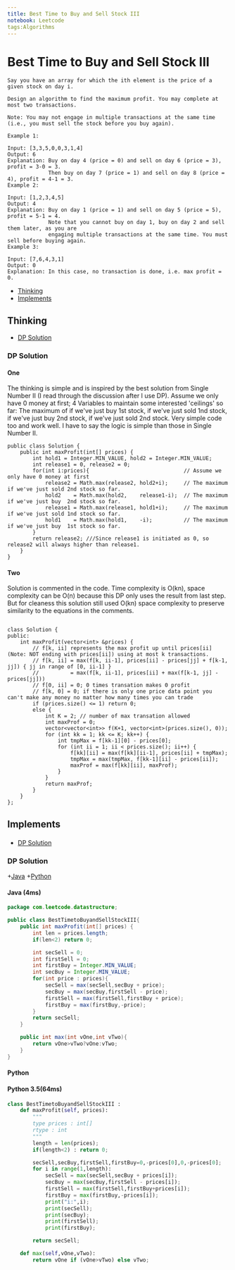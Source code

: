 ```yaml
---
title: Best Time to Buy and Sell Stock III
notebook: Leetcode
tags:Algorithms
---
```


# Best Time to Buy and Sell Stock III

```
Say you have an array for which the ith element is the price of a given stock on day i.

Design an algorithm to find the maximum profit. You may complete at most two transactions.

Note: You may not engage in multiple transactions at the same time (i.e., you must sell the stock before you buy again).

Example 1:

Input: [3,3,5,0,0,3,1,4]
Output: 6
Explanation: Buy on day 4 (price = 0) and sell on day 6 (price = 3), profit = 3-0 = 3.
             Then buy on day 7 (price = 1) and sell on day 8 (price = 4), profit = 4-1 = 3.
Example 2:

Input: [1,2,3,4,5]
Output: 4
Explanation: Buy on day 1 (price = 1) and sell on day 5 (price = 5), profit = 5-1 = 4.
             Note that you cannot buy on day 1, buy on day 2 and sell them later, as you are
             engaging multiple transactions at the same time. You must sell before buying again.
Example 3:

Input: [7,6,4,3,1]
Output: 0
Explanation: In this case, no transaction is done, i.e. max profit = 0.
``` 

 + [Thinking](#1)
 + [Implements](#2)

## Thinking

 + [DP Solution](#1.1)

### <p id=1.1>DP Solution</p>

#### One

The thinking is simple and is inspired by the best solution from Single Number II (I read through the discussion after I use DP).
Assume we only have 0 money at first;
4 Variables to maintain some interested 'ceilings' so far:
The maximum of if we've just buy 1st stock, if we've just sold 1nd stock, if we've just buy 2nd stock, if we've just sold 2nd stock.
Very simple code too and work well. I have to say the logic is simple than those in Single Number II.

```
public class Solution {
    public int maxProfit(int[] prices) {
        int hold1 = Integer.MIN_VALUE, hold2 = Integer.MIN_VALUE;
        int release1 = 0, release2 = 0;
        for(int i:prices){                              // Assume we only have 0 money at first
            release2 = Math.max(release2, hold2+i);     // The maximum if we've just sold 2nd stock so far.
            hold2    = Math.max(hold2,    release1-i);  // The maximum if we've just buy  2nd stock so far.
            release1 = Math.max(release1, hold1+i);     // The maximum if we've just sold 1nd stock so far.
            hold1    = Math.max(hold1,    -i);          // The maximum if we've just buy  1st stock so far. 
        }
        return release2; ///Since release1 is initiated as 0, so release2 will always higher than release1.
    }
}
```

#### Two

Solution is commented in the code. Time complexity is O(kn), space complexity can be O(n) because this DP only uses the result from last step. But for cleaness this solution still used O(kn) space complexity to preserve similarity to the equations in the comments.

```

class Solution {
public:
    int maxProfit(vector<int> &prices) {
        // f[k, ii] represents the max profit up until prices[ii] (Note: NOT ending with prices[ii]) using at most k transactions. 
        // f[k, ii] = max(f[k, ii-1], prices[ii] - prices[jj] + f[k-1, jj]) { jj in range of [0, ii-1] }
        //          = max(f[k, ii-1], prices[ii] + max(f[k-1, jj] - prices[jj]))
        // f[0, ii] = 0; 0 times transation makes 0 profit
        // f[k, 0] = 0; if there is only one price data point you can't make any money no matter how many times you can trade
        if (prices.size() <= 1) return 0;
        else {
            int K = 2; // number of max transation allowed
            int maxProf = 0;
            vector<vector<int>> f(K+1, vector<int>(prices.size(), 0));
            for (int kk = 1; kk <= K; kk++) {
                int tmpMax = f[kk-1][0] - prices[0];
                for (int ii = 1; ii < prices.size(); ii++) {
                    f[kk][ii] = max(f[kk][ii-1], prices[ii] + tmpMax);
                    tmpMax = max(tmpMax, f[kk-1][ii] - prices[ii]);
                    maxProf = max(f[kk][ii], maxProf);
                }
            }
            return maxProf;
        }
    }
};
```

## <p id=2>Implements</p>

 + [DP Solution](#2.1)

### <p id=2.1>DP Solution</p>

 +[Java](#2.1.1)
 +[Python](#2.1.2)

#### <p id=2.1.1>Java (4ms)</p>

```java
package com.leetcode.datastructure;

public class BestTimetoBuyandSellStockIII{
    public int maxProfit(int[] prices) {
        int len = prices.length;
        if(len<2) return 0;

        int secSell = 0;
        int firstSell = 0;
        int firstBuy = Integer.MIN_VALUE;
        int secBuy = Integer.MIN_VALUE;
        for(int price : prices){
            secSell = max(secSell,secBuy + price);
            secBuy = max(secBuy,firstSell - price);
            firstSell = max(firstSell,firstBuy + price);
            firstBuy = max(firstBuy,-price);
        }
        return secSell;   
    }

    public int max(int vOne,int vTwo){
        return vOne>vTwo?vOne:vTwo;
    }
}
```

#### <p id=2.1.2>Python</p>

#### Python 3.5(64ms)

```py
class BestTimetoBuyandSellStockIII :
    def maxProfit(self, prices):
        """
        type prices : int[]
        rtype : int
        """
        length = len(prices);
        if(length<2) : return 0;

        secSell,secBuy,firstSell,firstBuy=0,-prices[0],0,-prices[0];
        for i in range(1,length):
            secSell = max(secSell,secBuy + prices[i]);
            secBuy = max(secBuy,firstSell - prices[i]);
            firstSell = max(firstSell,firstBuy+prices[i]);
            firstBuy = max(firstBuy,-prices[i]);
            print("i:",i);
            print(secSell);
            print(secBuy);
            print(firstSell);
            print(firstBuy);

        return secSell;

    def max(self,vOne,vTwo):
        return vOne if (vOne>vTwo) else vTwo;
```